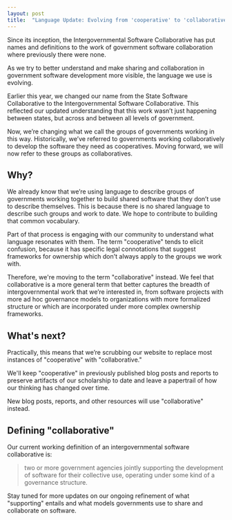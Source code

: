 ```yaml
---
layout: post
title:  "Language Update: Evolving from 'cooperative' to 'collaborative'"
---
```


Since its inception, the Intergovernmental Software Collaborative has put names and definitions to the work of government software collaboration where previously there were none. 

As we try to better understand and make sharing and collaboration in government software development more visible, the language we use is evolving. 

Earlier this year, we changed our name from the State Software Collaborative to the Intergovernmental Software Collaborative. This reflected our updated understanding that this work wasn’t just happening between states, but across and between all levels of government.

Now, we’re changing what we call the groups of governments working in this way. Historically, we’ve referred to governments working collaboratively to develop the software they need as cooperatives. Moving forward, we will now refer to these groups as collaboratives.

## Why?
We already know that we’re using language to describe groups of governments working together to build shared software that they don’t use to describe themselves. This is because there is no shared language to describe such groups and work to date. We hope to contribute to building that common vocabulary.

Part of that process is engaging with our community to understand what language resonates with them. The term "cooperative" tends to elicit confusion, because it has specific legal connotations that suggest frameworks for ownership which don't always apply to the groups we work with.

Therefore, we're moving to the term "collaborative" instead. We feel that collaborative is a more general term that better captures the breadth of intergovernmental work that we’re interested in, from software projects with more ad hoc governance models to organizations with more formalized structure or which are incorporated under more complex ownership frameworks. 

## What's next?
Practically, this means that we’re scrubbing our website to replace most instances of "cooperative" with "collaborative." 

We'll keep "cooperative" in previously published blog posts and reports to preserve artifacts of our scholarship to date and leave a papertrail of how our thinking has changed over time.

New blog posts, reports, and other resources will use "collaborative" instead.

## Defining "collaborative"
Our current working definition of an intergovernmental software collaborative is:

> two or more government agencies jointly supporting the development of software for their collective use, operating under some kind of a governance structure.

Stay tuned for more updates on our ongoing refinement of what "supporting" entails and what models governments use to share and collaborate on software.
